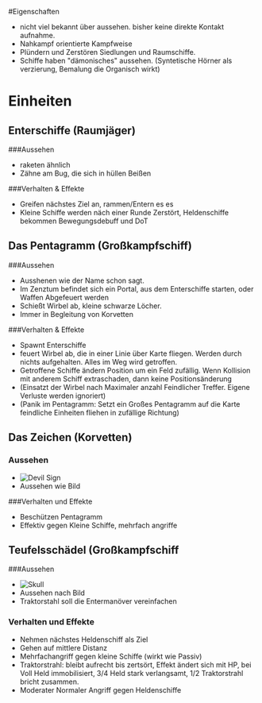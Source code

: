 #Eigenschaften

* nicht viel bekannt über aussehen. bisher keine direkte Kontakt aufnahme.
* Nahkampf orientierte Kampfweise
* Plündern und Zerstören Siedlungen und Raumschiffe.
* Schiffe haben "dämonisches" aussehen. (Syntetische Hörner als verzierung, Bemalung die Organisch wirkt)

# Einheiten

## Enterschiffe (Raumjäger)
###Aussehen
* raketen ähnlich
* Zähne am Bug, die sich in hüllen Beißen

###Verhalten & Effekte
* Greifen nächstes Ziel an, rammen/Entern es es
* Kleine Schiffe werden näch einer Runde Zerstört, Heldenschiffe bekommen Bewegungsdebuff und DoT

## Das Pentagramm (Großkampfschiff)
###Aussehen
* Ausshenen wie der Name schon sagt.
* Im Zenztum befindet sich ein Portal, aus dem Enterschiffe starten, oder Waffen Abgefeuert werden
* Schießt Wirbel ab, kleine schwarze Löcher.
* Immer in Begleitung von Korvetten

###Verhalten & Effekte
* Spawnt Enterschiffe
* feuert Wirbel ab, die in einer Linie über Karte fliegen. Werden durch nichts aufgehalten. Alles im Weg wird getroffen. 
* Getroffene Schiffe ändern Position um ein Feld zufällig. Wenn Kollision mit anderem Schiff extraschaden, dann keine
Positionsänderung
* (Einsatzt der Wirbel nach Maximaler anzahl Feindlicher Treffer. Eigene Verluste werden ignoriert)
* (Panik im Pentagramm: Setzt ein Großes Pentagramm auf die Karte feindliche Einheiten fliehen in zufällige Richtung)

## Das Zeichen (Korvetten)
### Aussehen
* ![Devil Sign](http://upload.wikimedia.org/wikipedia/commons/d/d4/Gesture_raised_fist_with_index_and_pinky_lifted.jpg)
* Aussehen wie Bild

###Verhalten und Effekte
* Beschützen Pentagramm
* Effektiv gegen Kleine Schiffe, mehrfach angriffe


## Teufelsschädel (Großkampfschiff
###Aussehen
* ![Skull](http://us.123rf.com/450wm/iwant61/iwant611408/iwant61140800040/30943311-scary-damon-schadel.jpg)
* Aussehen nach Bild
* Traktorstahl soll die Entermanöver vereinfachen
### Verhalten und Effekte
* Nehmen nächstes Heldenschiff als Ziel
* Gehen auf mittlere Distanz
* Mehrfachangriff gegen kleine Schiffe (wirkt wie Passiv)
* Traktorstrahl: bleibt aufrecht bis zertsört, Effekt ändert sich mit HP, bei Voll Held immobilisiert, 3/4 Held stark
verlangsamt, 1/2 Traktorstrahl bricht zusammen.
* Moderater Normaler Angriff gegen Heldenschiffe


